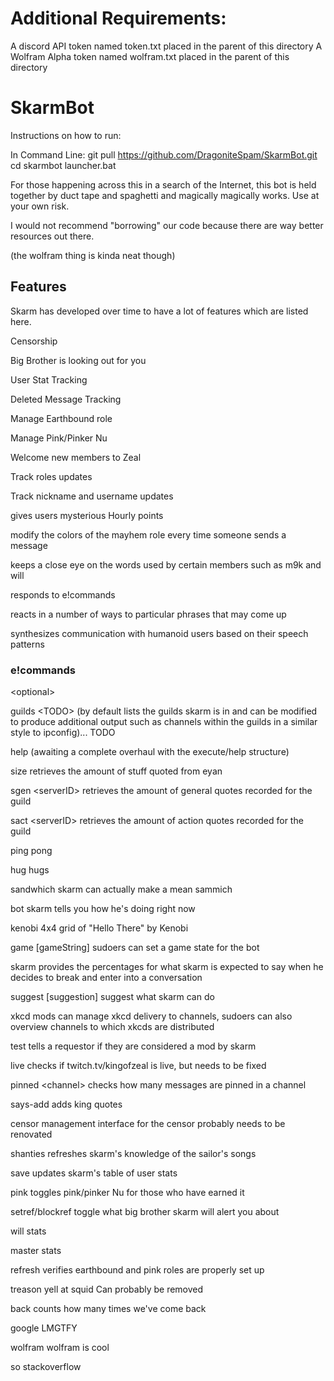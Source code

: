 # Additional Requirements:

A discord API token named token.txt placed in the parent of this directory
A Wolfram Alpha token named wolfram.txt placed in the parent of this directory

# SkarmBot

Instructions on how to run:

In Command Line:
git pull https://github.com/DragoniteSpam/SkarmBot.git
cd skarmbot
launcher.bat


For those happening across this in a search of the Internet, this bot is held together by duct tape and spaghetti and magically magically works. Use at your own risk.

I would not recommend "borrowing" our code because there are way better resources out there.

(the wolfram thing is kinda neat though)

## Features

Skarm has developed over time to have a lot of features which are listed here.

Censorship

Big Brother is looking out for you

User Stat Tracking

Deleted Message Tracking

Manage Earthbound role

Manage Pink/Pinker Nu

Welcome new members to Zeal

Track roles updates

Track nickname and username updates

gives users mysterious Hourly points

modify the colors of the mayhem role every time someone sends a message

keeps a close eye on the words used by certain members such as m9k and will

responds to e!commands

reacts in a number of ways to particular phrases that may come up

synthesizes communication with humanoid users based on their speech patterns



### e!commands



\<optional\>



guilds \<TODO\>           (by default lists the guilds skarm is in and can be modified to produce additional output such as channels within the guilds in a similar style to ipconfig)... TODO

help              (awaiting a complete overhaul with the execute/help structure)

size              retrieves the amount of stuff quoted from eyan

sgen \<serverID\>              retrieves the amount of general quotes recorded for the guild

sact \<serverID\>              retrieves the amount of action quotes recorded for the guild

ping                          pong

hug                           hugs

sandwhich                     skarm can actually make a mean sammich

bot                           skarm tells you how he's doing right now

kenobi                        4x4 grid of "Hello There" by Kenobi

game [gameString]             sudoers can set a game state for the bot

skarm                         provides the percentages for what skarm is expected to say when he decides to break and enter into a conversation

suggest [suggestion]          suggest what skarm can do

xkcd                          mods can manage xkcd delivery to channels, sudoers can also overview channels to which xkcds are 
distributed

test                          tells a requestor if they are considered a mod by skarm

live                          checks if twitch.tv/kingofzeal is live, but needs to be fixed

pinned \<channel\>            checks how many messages are pinned in a channel

says-add                      adds king quotes

censor                        management interface for the censor probably needs to be renovated

shanties                      refreshes skarm's knowledge of the sailor's songs

save                          updates skarm's table of user stats

pink                          toggles pink/pinker Nu for those who have earned it

setref/blockref               toggle what big brother skarm will alert you about

will                          stats

master                        stats

refresh                       verifies earthbound and pink roles are properly set up

treason                       yell at squid                     Can probably be removed

back                          counts how many times we've come back

google                        LMGTFY

wolfram                       wolfram is cool

so                            stackoverflow
